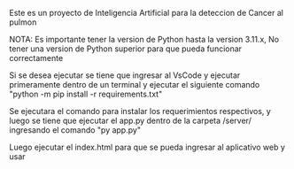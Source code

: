 Este es un proyecto de Inteligencia Artificial para la deteccion de Cancer al pulmon

NOTA: Es importante tener la version de Python hasta la version 3.11.x, No tener una version de Python superior para que pueda funcionar correctamente

Si se desea ejecutar se tiene que ingresar al VsCode y ejecutar primeramente dentro de un terminal y ejecutar el siguiente comando
"python -m pip install -r requirements.txt"

Se ejecutara el comando para instalar los requerimientos respectivos, y luego se tiene que ejecutar el app.py dentro de la carpeta /server/ ingresando el comando
"py app.py"

Luego ejecutar el index.html para que se pueda ingresar al aplicativo web y usar

